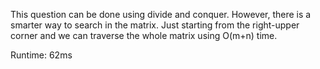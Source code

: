 This question can be done using divide and conquer. However, there is a smarter way to search in the matrix. Just starting from the right-upper corner and we can traverse the whole matrix using O(m+n) time.

Runtime: 62ms
